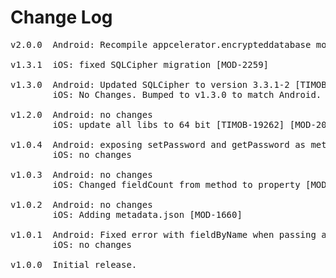 # Change Log
<pre>
v2.0.0  Android: Recompile appcelerator.encrypteddatabase module against latest SDK [TIMOB-23588]

v1.3.1  iOS: fixed SQLCipher migration [MOD-2259]

v1.3.0  Android: Updated SQLCipher to version 3.3.1-2 [TIMOB-19206]
        iOS: No Changes. Bumped to v1.3.0 to match Android.

v1.2.0  Android: no changes
        iOS: update all libs to 64 bit [TIMOB-19262] [MOD-2076]

v1.0.4  Android: exposing setPassword and getPassword as methods [MOD-1765]
        iOS: no changes

v1.0.3  Android: no changes
        iOS: Changed fieldCount from method to property [MOD-1712]

v1.0.2  Android: no changes
        iOS: Adding metadata.json [MOD-1660]

v1.0.1  Android: Fixed error with fieldByName when passing a return type [MOD-1453]
        iOS: no changes

v1.0.0  Initial release.
